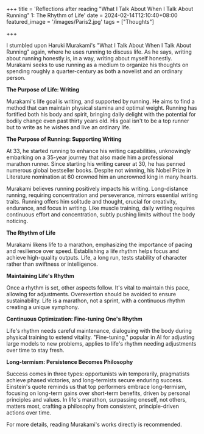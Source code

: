 +++
title = 'Reflections after reading "What I Talk About When I Talk About Running" 1: The Rhythm of Life'
date = 2024-02-14T12:10:40+08:00
featured_image = '/images/Paris2.jpg'
tags = ["Thoughts"]

+++

I stumbled upon Haruki Murakami's "What I Talk About When I Talk About Running" again, where he uses running to discuss life. As he says, writing about running honestly is, in a way, writing about myself honestly. Murakami seeks to use running as a medium to organize his thoughts on spending roughly a quarter-century as both a novelist and an ordinary person.

**The Purpose of Life: Writing**

Murakami's life goal is writing, and supported by running. He aims to find a method that can maintain physical stamina and optimal weight. Running has fortified both his body and spirit, bringing daily delight with the potential for bodily change even past thirty years old. His goal isn't to be a top runner but to write as he wishes and live an ordinary life.

**The Purpose of Running: Supporting Writing**

At 33, he started running to enhance his writing capabilities, unknowingly embarking on a 35-year journey that also made him a professional marathon runner. Since starting his writing career at 30, he has penned numerous global bestseller books. Despite not winning, his Nobel Prize in Literature nomination at 60 crowned him an uncrowned king in many hearts.

Murakami believes running positively impacts his writing. Long-distance running, requiring concentration and perseverance, mirrors essential writing traits. Running offers him solitude and thought, crucial for creativity, endurance, and focus in writing. Like muscle training, daily writing requires continuous effort and concentration, subtly pushing limits without the body noticing.

**The Rhythm of Life**

Murakami likens life to a marathon, emphasizing the importance of pacing and resilience over speed. Establishing a life rhythm helps focus and achieve high-quality outputs. Life, a long run, tests stability of character rather than swiftness or intelligence.

**Maintaining Life's Rhythm**

Once a rhythm is set, other aspects follow. It's vital to maintain this pace, allowing for adjustments. Overexertion should be avoided to ensure sustainability. Life is a marathon, not a sprint, with a continuous rhythm creating a unique symphony.

**Continuous Optimization: Fine-tuning One's Rhythm**

Life's rhythm needs careful maintenance, dialoguing with the body during physical training to extend vitality. "Fine-tuning," popular in AI for adjusting large models to new problems, applies to life's rhythm needing adjustments over time to stay fresh.

**Long-termism: Persistence Becomes Philosophy**

Success comes in three types: opportunists win temporarily, pragmatists achieve phased victories, and long-termists secure enduring success. Einstein's quote reminds us that top performers embrace long-termism, focusing on long-term gains over short-term benefits, driven by personal principles and values. In life's marathon, surpassing oneself, not others, matters most, crafting a philosophy from consistent, principle-driven actions over time.

For more details, reading Murakami's works directly is recommended.

